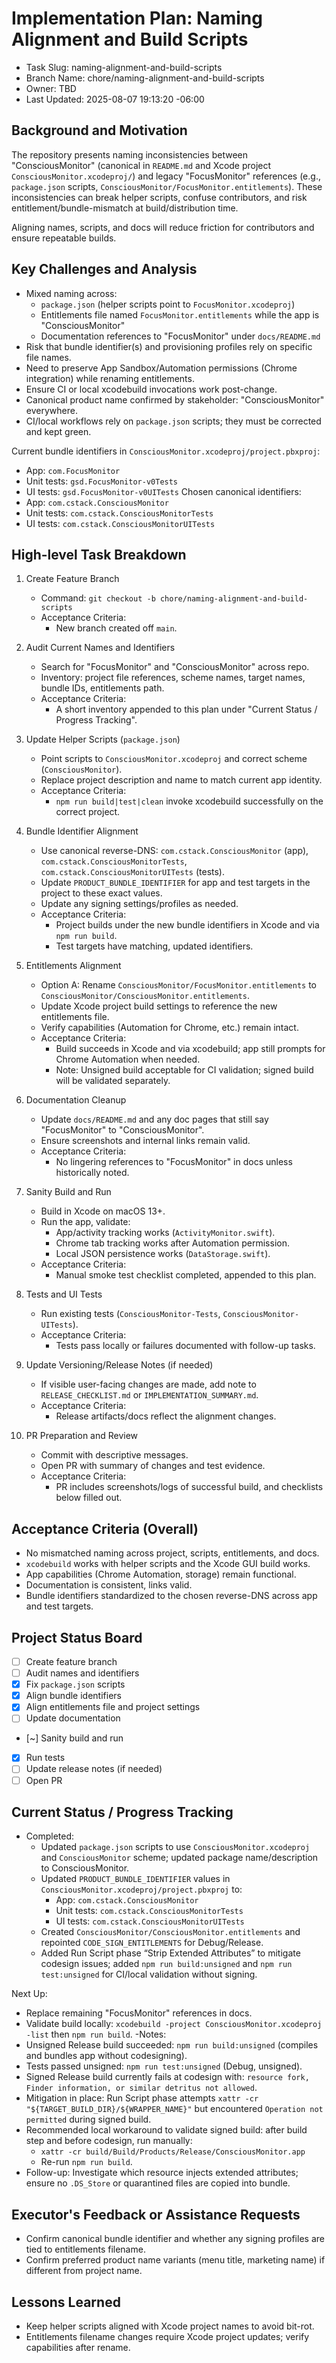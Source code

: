 # Implementation Plan: Naming Alignment and Build Scripts

- Task Slug: naming-alignment-and-build-scripts
- Branch Name: chore/naming-alignment-and-build-scripts
- Owner: TBD
- Last Updated: 2025-08-07 19:13:20 -06:00

## Background and Motivation

The repository presents naming inconsistencies between "ConsciousMonitor" (canonical in `README.md` and Xcode project `ConsciousMonitor.xcodeproj/`) and legacy "FocusMonitor" references (e.g., `package.json` scripts, `ConsciousMonitor/FocusMonitor.entitlements`). These inconsistencies can break helper scripts, confuse contributors, and risk entitlement/bundle-mismatch at build/distribution time.

Aligning names, scripts, and docs will reduce friction for contributors and ensure repeatable builds.

## Key Challenges and Analysis

- Mixed naming across:
  - `package.json` (helper scripts point to `FocusMonitor.xcodeproj`)
  - Entitlements file named `FocusMonitor.entitlements` while the app is "ConsciousMonitor"
  - Documentation references to "FocusMonitor" under `docs/README.md`
- Risk that bundle identifier(s) and provisioning profiles rely on specific file names.
- Need to preserve App Sandbox/Automation permissions (Chrome integration) while renaming entitlements.
- Ensure CI or local xcodebuild invocations work post-change.
- Canonical product name confirmed by stakeholder: "ConsciousMonitor" everywhere.
- CI/local workflows rely on `package.json` scripts; they must be corrected and kept green.

Current bundle identifiers in `ConsciousMonitor.xcodeproj/project.pbxproj`:
- App: `com.FocusMonitor`
- Unit tests: `gsd.FocusMonitor-v0Tests`
- UI tests: `gsd.FocusMonitor-v0UITests`
Chosen canonical identifiers:
- App: `com.cstack.ConsciousMonitor`
- Unit tests: `com.cstack.ConsciousMonitorTests`
- UI tests: `com.cstack.ConsciousMonitorUITests`

## High-level Task Breakdown

1) Create Feature Branch
   - Command: `git checkout -b chore/naming-alignment-and-build-scripts`
   - Acceptance Criteria:
     - New branch created off `main`.

2) Audit Current Names and Identifiers
   - Search for "FocusMonitor" and "ConsciousMonitor" across repo.
   - Inventory: project file references, scheme names, target names, bundle IDs, entitlements path.
   - Acceptance Criteria:
     - A short inventory appended to this plan under "Current Status / Progress Tracking".

3) Update Helper Scripts (`package.json`)
   - Point scripts to `ConsciousMonitor.xcodeproj` and correct scheme (`ConsciousMonitor`).
   - Replace project description and name to match current app identity.
   - Acceptance Criteria:
     - `npm run build|test|clean` invoke xcodebuild successfully on the correct project.

4) Bundle Identifier Alignment
   - Use canonical reverse-DNS: `com.cstack.ConsciousMonitor` (app), `com.cstack.ConsciousMonitorTests`, `com.cstack.ConsciousMonitorUITests` (tests).
   - Update `PRODUCT_BUNDLE_IDENTIFIER` for app and test targets in the project to these exact values.
   - Update any signing settings/profiles as needed.
   - Acceptance Criteria:
     - Project builds under the new bundle identifiers in Xcode and via `npm run build`.
     - Test targets have matching, updated identifiers.

4) Entitlements Alignment
   - Option A: Rename `ConsciousMonitor/FocusMonitor.entitlements` to `ConsciousMonitor/ConsciousMonitor.entitlements`.
   - Update Xcode project build settings to reference the new entitlements file.
   - Verify capabilities (Automation for Chrome, etc.) remain intact.
    - Acceptance Criteria:
      - Build succeeds in Xcode and via xcodebuild; app still prompts for Chrome Automation when needed.
      - Note: Unsigned build acceptable for CI validation; signed build will be validated separately.

5) Documentation Cleanup
   - Update `docs/README.md` and any doc pages that still say "FocusMonitor" to "ConsciousMonitor".
   - Ensure screenshots and internal links remain valid.
   - Acceptance Criteria:
     - No lingering references to "FocusMonitor" in docs unless historically noted.

6) Sanity Build and Run
   - Build in Xcode on macOS 13+.
   - Run the app, validate:
     - App/activity tracking works (`ActivityMonitor.swift`).
     - Chrome tab tracking works after Automation permission.
     - Local JSON persistence works (`DataStorage.swift`).
   - Acceptance Criteria:
     - Manual smoke test checklist completed, appended to this plan.

7) Tests and UI Tests
   - Run existing tests (`ConsciousMonitor-Tests`, `ConsciousMonitor-UITests`).
   - Acceptance Criteria:
     - Tests pass locally or failures documented with follow-up tasks.

8) Update Versioning/Release Notes (if needed)
   - If visible user-facing changes are made, add note to `RELEASE_CHECKLIST.md` or `IMPLEMENTATION_SUMMARY.md`.
   - Acceptance Criteria:
     - Release artifacts/docs reflect the alignment changes.

9) PR Preparation and Review
   - Commit with descriptive messages.
   - Open PR with summary of changes and test evidence.
   - Acceptance Criteria:
     - PR includes screenshots/logs of successful build, and checklists below filled out.

## Acceptance Criteria (Overall)

- No mismatched naming across project, scripts, entitlements, and docs.
- `xcodebuild` works with helper scripts and the Xcode GUI build works.
- App capabilities (Chrome Automation, storage) remain functional.
- Documentation is consistent, links valid.
- Bundle identifiers standardized to the chosen reverse-DNS across app and test targets.

## Project Status Board

- [ ] Create feature branch
- [ ] Audit names and identifiers
- [x] Fix `package.json` scripts
- [x] Align bundle identifiers
- [x] Align entitlements file and project settings
- [ ] Update documentation
- [~] Sanity build and run
- [x] Run tests
- [ ] Update release notes (if needed)
- [ ] Open PR

## Current Status / Progress Tracking

- Completed:
  - Updated `package.json` scripts to use `ConsciousMonitor.xcodeproj` and `ConsciousMonitor` scheme; updated package name/description to ConsciousMonitor.
  - Updated `PRODUCT_BUNDLE_IDENTIFIER` values in `ConsciousMonitor.xcodeproj/project.pbxproj` to:
    - App: `com.cstack.ConsciousMonitor`
    - Unit tests: `com.cstack.ConsciousMonitorTests`
    - UI tests: `com.cstack.ConsciousMonitorUITests`
  - Created `ConsciousMonitor/ConsciousMonitor.entitlements` and repointed `CODE_SIGN_ENTITLEMENTS` for Debug/Release.
  - Added Run Script phase “Strip Extended Attributes” to mitigate codesign issues; added `npm run build:unsigned` and `npm run test:unsigned` for CI/local validation without signing.

Next Up:
  - Replace remaining "FocusMonitor" references in docs.
  - Validate build locally: `xcodebuild -project ConsciousMonitor.xcodeproj -list` then `npm run build`.
-Notes:
  - Unsigned Release build succeeded: `npm run build:unsigned` (compiles and bundles app without codesigning).
  - Tests passed unsigned: `npm run test:unsigned` (Debug, unsigned).
  - Signed Release build currently fails at codesign with: `resource fork, Finder information, or similar detritus not allowed`.
  - Mitigation in place: Run Script phase attempts `xattr -cr "${TARGET_BUILD_DIR}/${WRAPPER_NAME}"` but encountered `Operation not permitted` during signed build.
  - Recommended local workaround to validate signed build: after build step and before codesign, run manually:
    - `xattr -cr build/Build/Products/Release/ConsciousMonitor.app`
    - Re-run `npm run build`.
  - Follow-up: Investigate which resource injects extended attributes; ensure no `.DS_Store` or quarantined files are copied into bundle.

## Executor's Feedback or Assistance Requests

- Confirm canonical bundle identifier and whether any signing profiles are tied to entitlements filename.
- Confirm preferred product name variants (menu title, marketing name) if different from project name.

## Lessons Learned

- Keep helper scripts aligned with Xcode project names to avoid bit-rot.
- Entitlements filename changes require Xcode project updates; verify capabilities after rename.

